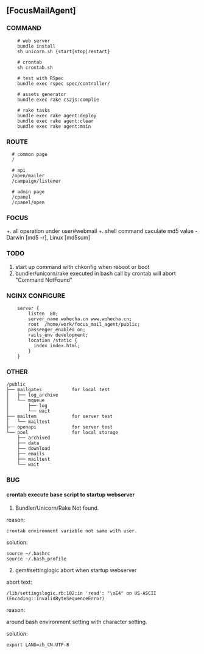 ## [FocusMailAgent]

### COMMAND

```
    # web server
    bundle install
    sh unicorn.sh {start|stop|restart}

    # crontab
    sh crontab.sh

    # test with RSpec
    bundle exec rspec spec/controller/

    # assets generator
    bundle exec rake cs2js:complie

    # rake tasks
    bundle exec rake agent:deploy
    bundle exec rake agent:clear
    bundle exec rake agent:main
```

### ROUTE

```
  # common page
  /

  # api
  /open/mailer
  /campaign/listener

  # admin page
  /cpanel
  /cpanel/open
```

### FOCUS

  +. all operation under user#webmail 
  +. shell command caculate md5 value - Darwin [md5 -r], Linux [md5sum]

### TODO

  1. start up command with chkonfig when reboot or boot 
  2. bundler/unicorn/rake executed in bash call by crontab will abort "Command NotFound"


### NGINX CONFIGURE

```
    server {
        listen  80;
        server_name wohecha.cn www.wohecha.cn;
        root  /home/work/focus_mail_agent/public;
        passenger_enabled on;
        rails_env development;
        location /static {
          index index.html;
        }
    }
```

### OTHER

````
/public
├── mailgates           for local test
│   ├── log_archive
│   └── mqueue
│       ├── log
│       └── wait
├── mailtem             for server test
│   └── mailtest
├── openapi             for server test
└── pool                for local storage
    ├── archived
    ├── data
    ├── download
    ├── emails
    ├── mailtest
    └── wait
````

### BUG

#### crontab execute base script to startup webserver

1. Bundler/Unicorn/Rake Not found.

reason: 

  `crontab environment variable not same with user.`

solution: 
    
  ````
  source ~/.bashrc 
  source ~/.bash_profile
  ````
2. gem#settinglogic abort when startup webserver

abort text:

  ````
  /lib/settingslogic.rb:102:in 'read': "\xE4" on US-ASCII (Encoding::InvalidByteSequenceError)
  ````
reason:

  around bash environment setting with character setting.

solution:

  ````
  export LANG=zh_CN.UTF-8
  ````


